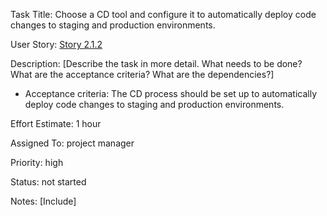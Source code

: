  Task Title: Choose a CD tool and configure it to automatically deploy code changes to staging and production environments.

User Story: [Story 2.1.2](../../stories/story_2.1.2.md)

Description: [Describe the task in more detail. What needs to be done? What are the acceptance criteria? What are the dependencies?]
* Acceptance criteria: The CD process should be set up to automatically deploy code changes to staging and production environments.

Effort Estimate: 1 hour

Assigned To: project manager

Priority: high

Status: not started

Notes: [Include]